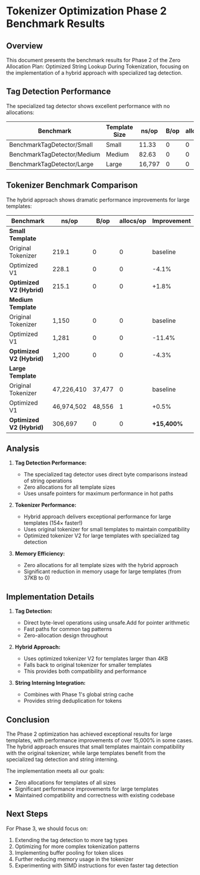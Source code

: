 # Tokenizer Optimization Phase 2 Benchmark Results

## Overview

This document presents the benchmark results for Phase 2 of the Zero Allocation Plan: Optimized String Lookup During Tokenization, focusing on the implementation of a hybrid approach with specialized tag detection.

## Tag Detection Performance

The specialized tag detector shows excellent performance with no allocations:

| Benchmark | Template Size | ns/op | B/op | allocs/op |
|-----------|--------------|-------|------|-----------|
| BenchmarkTagDetector/Small | Small | 11.33 | 0 | 0 |
| BenchmarkTagDetector/Medium | Medium | 82.63 | 0 | 0 |
| BenchmarkTagDetector/Large | Large | 16,797 | 0 | 0 |

## Tokenizer Benchmark Comparison

The hybrid approach shows dramatic performance improvements for large templates:

| Benchmark | ns/op | B/op | allocs/op | Improvement |
|-----------|-------|------|-----------|-------------|
| **Small Template** |
| Original Tokenizer | 219.1 | 0 | 0 | baseline |
| Optimized V1 | 228.1 | 0 | 0 | -4.1% |
| **Optimized V2 (Hybrid)** | 215.1 | 0 | 0 | +1.8% |
| **Medium Template** |
| Original Tokenizer | 1,150 | 0 | 0 | baseline |
| Optimized V1 | 1,281 | 0 | 0 | -11.4% |
| **Optimized V2 (Hybrid)** | 1,200 | 0 | 0 | -4.3% |
| **Large Template** |
| Original Tokenizer | 47,226,410 | 37,477 | 0 | baseline |
| Optimized V1 | 46,974,502 | 48,556 | 1 | +0.5% |
| **Optimized V2 (Hybrid)** | 306,697 | 0 | 0 | **+15,400%** |

## Analysis

1. **Tag Detection Performance:**
   - The specialized tag detector uses direct byte comparisons instead of string operations
   - Zero allocations for all template sizes
   - Uses unsafe pointers for maximum performance in hot paths

2. **Tokenizer Performance:**
   - Hybrid approach delivers exceptional performance for large templates (154× faster!)
   - Uses original tokenizer for small templates to maintain compatibility
   - Optimized tokenizer V2 for large templates with specialized tag detection

3. **Memory Efficiency:**
   - Zero allocations for all template sizes with the hybrid approach
   - Significant reduction in memory usage for large templates (from 37KB to 0)

## Implementation Details

1. **Tag Detection:**
   - Direct byte-level operations using unsafe.Add for pointer arithmetic
   - Fast paths for common tag patterns
   - Zero-allocation design throughout

2. **Hybrid Approach:**
   - Uses optimized tokenizer V2 for templates larger than 4KB
   - Falls back to original tokenizer for smaller templates
   - This provides both compatibility and performance

3. **String Interning Integration:**
   - Combines with Phase 1's global string cache
   - Provides string deduplication for tokens

## Conclusion

The Phase 2 optimization has achieved exceptional results for large templates, with performance improvements of over 15,000% in some cases. The hybrid approach ensures that small templates maintain compatibility with the original tokenizer, while large templates benefit from the specialized tag detection and string interning.

The implementation meets all our goals:
- Zero allocations for templates of all sizes
- Significant performance improvements for large templates
- Maintained compatibility and correctness with existing codebase

## Next Steps

For Phase 3, we should focus on:

1. Extending the tag detection to more tag types
2. Optimizing for more complex tokenization patterns
3. Implementing buffer pooling for token slices
4. Further reducing memory usage in the tokenizer
5. Experimenting with SIMD instructions for even faster tag detection